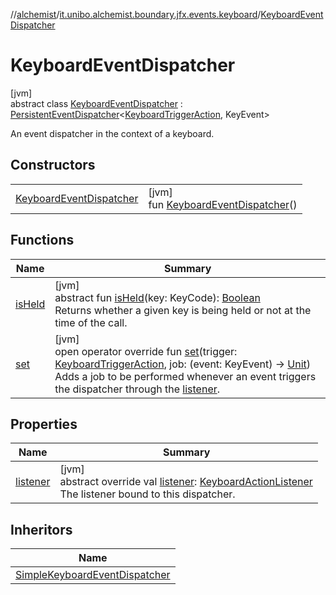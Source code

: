 //[alchemist](../../../index.md)/[it.unibo.alchemist.boundary.jfx.events.keyboard](../index.md)/[KeyboardEventDispatcher](index.md)

# KeyboardEventDispatcher

[jvm]\
abstract class [KeyboardEventDispatcher](index.md) : [PersistentEventDispatcher](../../it.unibo.alchemist.boundary.jfx.events.generic/-persistent-event-dispatcher/index.md)<[KeyboardTriggerAction](../-keyboard-trigger-action/index.md), KeyEvent> 

An event dispatcher in the context of a keyboard.

## Constructors

| | |
|---|---|
| [KeyboardEventDispatcher](-keyboard-event-dispatcher.md) | [jvm]<br>fun [KeyboardEventDispatcher](-keyboard-event-dispatcher.md)() |

## Functions

| Name | Summary |
|---|---|
| [isHeld](is-held.md) | [jvm]<br>abstract fun [isHeld](is-held.md)(key: KeyCode): [Boolean](https://kotlinlang.org/api/latest/jvm/stdlib/kotlin/-boolean/index.html)<br>Returns whether a given key is being held or not at the time of the call. |
| [set](../-simple-keyboard-event-dispatcher/index.md#-1999063197%2FFunctions%2F-267951372) | [jvm]<br>open operator override fun [set](../-simple-keyboard-event-dispatcher/index.md#-1999063197%2FFunctions%2F-267951372)(trigger: [KeyboardTriggerAction](../-keyboard-trigger-action/index.md), job: (event: KeyEvent) -> [Unit](https://kotlinlang.org/api/latest/jvm/stdlib/kotlin/-unit/index.html))<br>Adds a job to be performed whenever an event triggers the dispatcher through the [listener](../../it.unibo.alchemist.boundary.jfx.events.generic/-persistent-event-dispatcher/index.md#-1989041411%2FProperties%2F-267951372). |

## Properties

| Name | Summary |
|---|---|
| [listener](listener.md) | [jvm]<br>abstract override val [listener](listener.md): [KeyboardActionListener](../-keyboard-action-listener/index.md)<br>The listener bound to this dispatcher. |

## Inheritors

| Name |
|---|
| [SimpleKeyboardEventDispatcher](../-simple-keyboard-event-dispatcher/index.md) |
